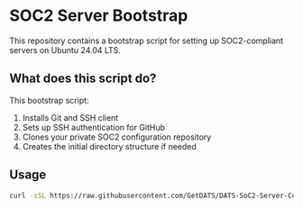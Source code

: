 # SOC2 Server Bootstrap

This repository contains a bootstrap script for setting up SOC2-compliant servers on Ubuntu 24.04 LTS.

## What does this script do?

This bootstrap script:
1. Installs Git and SSH client
2. Sets up SSH authentication for GitHub
3. Clones your private SOC2 configuration repository
4. Creates the initial directory structure if needed

## Usage

```bash
curl -sSL https://raw.githubusercontent.com/GetDATS/DATS-SoC2-Server-Config/main/bootstrap.sh | sudo bash
